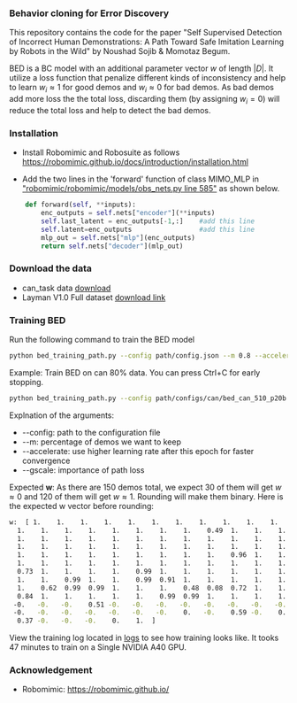 ### Behavior cloning for Error Discovery
This repository contains the code for the paper "Self Supervised Detection of Incorrect Human Demonstrations: A Path
Toward Safe Imitation Learning by Robots in the Wild" by Noushad Sojib & Momotaz Begum.

BED is a BC model with an additional parameter vector $w$ of length $|D|$. It utilize a loss function that penalize different kinds of inconsistency and help to learn $w_i\approx1$ for good demos and $w_i\approx0$ for bad demos. As bad demos add more loss the the total loss, discarding them (by assigning $w_i=0$) will reduce the total loss and help to detect the bad demos.

### Installation
* Install Robomimic and Robosuite as follows https://robomimic.github.io/docs/introduction/installation.html

* Add the two lines in the 'forward' function of class MIMO_MLP in ["robomimic/robomimic/models/obs_nets.py line 585"](https://github.com/ARISE-Initiative/robomimic/blob/9273f9cce85809b4f49cb02c6b4d4eeb2fe95abb/robomimic/models/obs_nets.py#L585) as shown below.

```python
    def forward(self, **inputs):
        enc_outputs = self.nets["encoder"](**inputs) 
        self.last_latent = enc_outputs[-1,:]    #add this line
        self.latent=enc_outputs                 #add this line
        mlp_out = self.nets["mlp"](enc_outputs)
        return self.nets["decoder"](mlp_out)
``` 

### Download the data 
*  can_task data <a href="https://universitysystemnh-my.sharepoint.com/:u:/g/personal/mb1215_usnh_edu/EdaW2mZ4mRpGg0CKbTEwG5UBbKCxqXqlGnyIHdhL-o8Ahw?e=gPEKTa">download</a>
* Layman V1.0 Full dataset [download link](https://universitysystemnh-my.sharepoint.com/:f:/g/personal/mb1215_usnh_edu/EpIt98g81rBBpVtUxi8pldsB-FthJ8I5FA650TxfQS2Ydw?e=ja4JNI)

### Training BED
Run the following command to train the BED model
```bash
python bed_training_path.py --config path/config.json --m 0.8 --accelerate 40 --gscale 5
```
Example: Train BED on can 80% data. You can press Ctrl+C for early stopping.
```bash
python bed_training_path.py --config path/configs/can/bed_can_510_p20b.json --m 0.8 --accelerate 40 --gscale 5
```
Explnation of the arguments:
* --config: path to the configuration file
* --m: percentage of demos we want to keep
* --accelerate: use higher learning rate after this epoch for faster convergence
* --gscale: importance of path loss

Expected <b>w</b>: As there are 150 demos total, we expect 30 of them will get $w\approx0$ and 120 of them will get $w\approx1$. Rounding will make them binary. Here is the expected w vector before rounding:
```bash
w:  [ 1.    1.    1.    1.    1.    1.    1.    1.    1.    1.    1.    1.
  1.    1.    1.    1.    1.    1.    1.    1.    0.49  1.    1.    1.
  1.    1.    1.    1.    1.    1.    1.    1.    1.    1.    1.    1.
  1.    1.    1.    1.    1.    1.    1.    1.    1.    1.    1.    1.
  1.    1.    1.    1.    1.    1.    1.    1.    1.    0.96  1.    1.
  1.    1.    1.    1.    1.    1.    1.    1.    1.    1.    1.    1.
  0.73  1.    1.    1.    1.    0.99  1.    1.    1.    1.    1.    1.
  1.    1.    0.99  1.    1.    0.99  0.91  1.    1.    1.    1.    1.
  1.    0.62  0.99  0.99  1.    1.    1.    0.48  0.08  0.72  1.    1.
  0.84  1.    1.    1.    1.    1.    0.99  0.99  1.    1.    1.    1.
 -0.   -0.   -0.    0.51 -0.   -0.   -0.   -0.   -0.   -0.   -0.   -0.
 -0.   -0.   -0.   -0.   -0.   -0.   -0.    0.   -0.    0.59 -0.    0.
  0.37 -0.   -0.   -0.    0.    1.  ]
```

View the training log located in <a href="logs/20240408221524/logs">logs</a> to see how training looks like.
It tooks 47 minutes to train on a Single NVIDIA A40 GPU.



### Acknowledgement
* Robomimic: https://robomimic.github.io/
